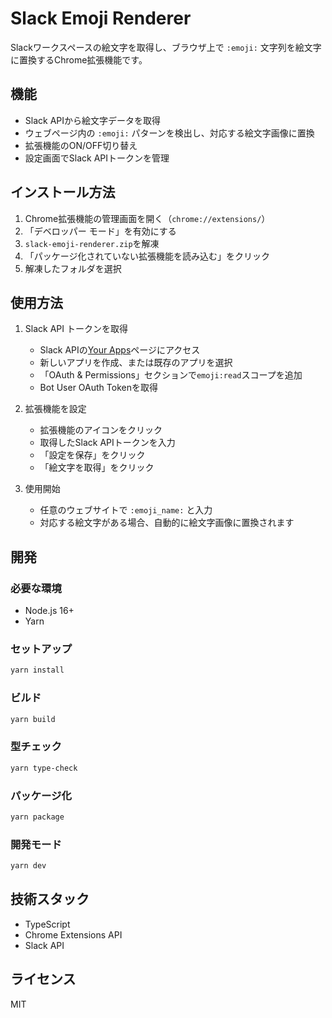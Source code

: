 # Slack Emoji Renderer

Slackワークスペースの絵文字を取得し、ブラウザ上で `:emoji:` 文字列を絵文字に置換するChrome拡張機能です。

## 機能

- Slack APIから絵文字データを取得
- ウェブページ内の `:emoji:` パターンを検出し、対応する絵文字画像に置換
- 拡張機能のON/OFF切り替え
- 設定画面でSlack APIトークンを管理

## インストール方法

1. Chrome拡張機能の管理画面を開く（`chrome://extensions/`）
2. 「デベロッパー モード」を有効にする
3. `slack-emoji-renderer.zip`を解凍
4. 「パッケージ化されていない拡張機能を読み込む」をクリック
5. 解凍したフォルダを選択

## 使用方法

1. Slack API トークンを取得
   - Slack APIの[Your Apps](https://api.slack.com/apps)ページにアクセス
   - 新しいアプリを作成、または既存のアプリを選択
   - 「OAuth & Permissions」セクションで`emoji:read`スコープを追加
   - Bot User OAuth Tokenを取得

2. 拡張機能を設定
   - 拡張機能のアイコンをクリック
   - 取得したSlack APIトークンを入力
   - 「設定を保存」をクリック
   - 「絵文字を取得」をクリック

3. 使用開始
   - 任意のウェブサイトで `:emoji_name:` と入力
   - 対応する絵文字がある場合、自動的に絵文字画像に置換されます

## 開発

### 必要な環境

- Node.js 16+
- Yarn

### セットアップ

```bash
yarn install
```

### ビルド

```bash
yarn build
```

### 型チェック

```bash
yarn type-check
```

### パッケージ化

```bash
yarn package
```

### 開発モード

```bash
yarn dev
```

## 技術スタック

- TypeScript
- Chrome Extensions API
- Slack API

## ライセンス

MIT
